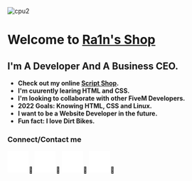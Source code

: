 ![cpu2](https://user-images.githubusercontent.com/99132840/168271657-3aa0f929-909f-4307-b707-2d07583c8bde.png)

# Welcome to [Ra1n's Shop][shop]

## I'm A Developer And A Business CEO.

- **Check out my online [Script Shop][shop].**
- **I'm cuurently learing HTML and CSS.**
- **I'm looking to collaborate with other FiveM Developers.**
- **2022 Goals: Knowing HTML, CSS and Linux.**
- **I want to be a Website Developer in the future.**
- **Fun fact: I love Dirt Bikes.**

### Connect/Contact me

[![Website](./img/globe-dark.svg)][shop]᲼
[![Twitter](./img/twitter-dark.svg)][twitter]᲼
[![Youtube](./img/youtube-dark.svg)][youtube]᲼
[![Github](./img/github-dark.svg)][github]᲼

[shop]: https://bit.ly/3FgylEn
[twitter]: https://twitter.com/L1ghtex21
[github]: https://github.com/Ra1n6666?tab=repositories
[youtube]: https://www.youtube.com/channel/UC8EsPwHSKYxk4l59pnPd96g
